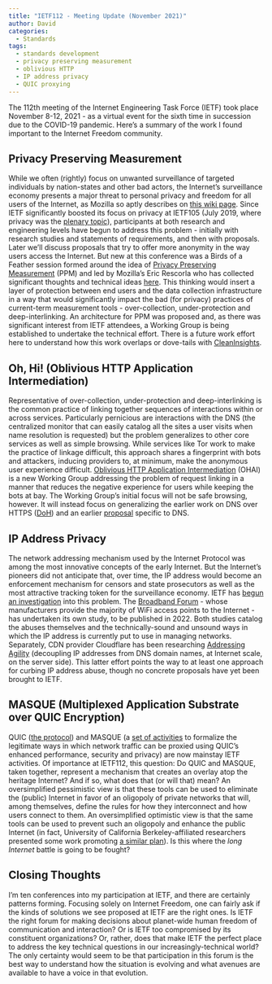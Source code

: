 ```yaml
---
title: "IETF112 - Meeting Update (November 2021)"
author: David
categories:
  - Standards
tags:
  - standards development
  - privacy preserving measurement
  - oblivious HTTP
  - IP address privacy
  - QUIC proxying
---
```


The 112th meeting of the Internet Engineering Task Force (IETF) took place November 8-12, 2021 - as a virtual event for the sixth time in succession due to the COVID-19 pandemic. Here’s a summary of the work I found important to the Internet Freedom community.

## Privacy Preserving Measurement

While we often (rightly) focus on unwanted surveillance of targeted individuals by nation-states and other bad actors, the Internet’s surveillance economy presents a major threat to personal privacy and freedom for all users of the Internet, as Mozilla so aptly describes on [this wiki page](https://wiki.mozilla.org/State_Of_The_Internet/Surveillance_Economy). Since IETF significantly boosted its focus on privacy at IETF105 (July 2019, where privacy was the [plenary topic](https://datatracker.ietf.org/meeting/105/materials/slides-105-ietf-sesse-privacy-modern-concerns-steven-m-bellovin-00)), participants at both research and engineering levels have begun to address this problem - initially with research studies and statements of requirements, and then with proposals.  Later we’ll discuss proposals that try to offer more anonymity in the way users access the Internet. But new at this conference was a Birds of a Feather session formed around the idea of [Privacy Preserving Measurement](https://datatracker.ietf.org/doc/bofreq-privacy-preserving-measurement/) (PPM) and led by Mozilla’s Eric Rescorla who has collected significant thoughts and technical ideas [here](https://educatedguesswork.org/tags/privacy%20preserving%20measurement/).  This thinking would insert a layer of protection between end users and the data collection infrastructure in a way that would significantly impact the bad (for privacy) practices of current-term measurement tools - over-collection, under-protection and deep-interlinking.  An architecture for PPM was proposed and, as there was significant interest from IETF attendees, a Working Group is being established to undertake the technical effort.  There is a future work effort here to understand how this work overlaps or dove-tails with [CleanInsights](https://cleaninsights.org). 

## Oh, Hi! (Oblivious HTTP Application Intermediation)

Representative of over-collection, under-protection and deep-interlinking is the common practice of linking together sequences of interactions within or across services.  Particularly pernicious are interactions with the DNS (the centralized monitor that can easily catalog all the sites a user visits when name resolution is requested) but the problem generalizes to other core services as well as simple browsing.  While services like Tor work to make the practice of linkage difficult, this approach shares a fingerprint with bots and attackers, inducing providers to, at minimum, make the anonymous user experience difficult.  [Oblivious HTTP Application Intermediation](https://datatracker.ietf.org/wg/ohai/about/) (OHAI) is a new Working Group addressing the problem of request linking in a manner that reduces the negative experience for users while keeping the bots at bay.   The Working Group’s initial focus will not be safe browsing, however.  It will instead focus on generalizing the earlier work on DNS over HTTPS ([DoH](https://tools.ietf.org/id/draft-ietf-doh-dns-over-https-10.html)) and an earlier [proposal](https://datatracker.ietf.org/doc/draft-pauly-dprive-oblivious-doh/) specific to DNS. 

## IP Address Privacy

The network addressing mechanism used by the Internet Protocol was among the most innovative concepts of the early Internet.  But the Internet’s pioneers did not anticipate that, over time, the IP address would become an enforcement mechanism for censors and state prosecutors as well as the most attractive tracking token for the surveillance economy.  IETF has [begun an investigation](https://datatracker.ietf.org/doc/draft-ip-address-privacy-considerations/) into this problem.  The [Broadband Forum](https://www.broadband-forum.org) - whose manufacturers provide the majority of WiFi access points to the Internet - has undertaken its own study, to be published in 2022.  Both studies catalog the abuses themselves and the technically-sound and unsound ways in which the IP address is currently put to use in managing networks.  Separately, CDN provider Cloudflare has been researching [Addressing Agility](https://blog.cloudflare.com/addressing-agility/) (decoupling IP addresses from DNS domain names, at Internet scale, on the server side).  This latter effort points the way to at least one approach for curbing IP address abuse, though no concrete proposals have yet been brought to IETF.

## MASQUE (Multiplexed Application Substrate over QUIC Encryption)

QUIC ([the protocol](https://datatracker.ietf.org/wg/quic/about/)) and MASQUE (a [set of activities](https://datatracker.ietf.org/wg/masque/documents/) to formalize the legitimate ways in which network traffic can be proxied using QUIC’s enhanced performance, security and privacy) are now mainstay IETF activities.  Of importance at IETF112, this question: Do QUIC and MASQUE, taken together, represent a mechanism that creates an overlay atop the heritage Internet?  And if so, what does that (or will that) mean?  An oversimplified pessimistic view is that these tools can be used to eliminate the (public) Internet in favor of an oligopoly of private networks that will, among themselves, define the rules for how they interconnect and how users connect to them.  An oversimplified optimistic view is that the same tools can be used to prevent such an oligopoly and enhance the public Internet (in fact, University of California Berkeley-affiliated researchers presented some work promoting [a similar plan](https://ccronline.sigcomm.org/2021/revitalizing-the-public-internet-by-making-it-extensible/)).  Is this where the *long Internet* battle is going to be fought?   

## Closing Thoughts

I’m ten conferences into my participation at IETF, and there are certainly patterns forming. Focusing solely on Internet Freedom, one can fairly ask if the kinds of solutions we see proposed at IETF are the right ones.  Is IETF the right forum for making decisions about planet-wide human freedom of communication and interaction? Or is IETF too compromised by its constituent organizations?  Or, rather, does that make IETF the perfect place to address the key technical questions in our increasingly-technical world?  The only certainty would seem to be that participation in this forum is the best way to understand how the situation is evolving and what avenues are available to have a voice in that evolution.
